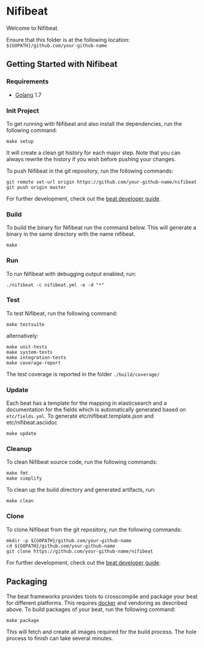 # Nifibeat

Welcome to Nifibeat.

Ensure that this folder is at the following location:
`${GOPATH}/github.com/your-github-name`

## Getting Started with Nifibeat

### Requirements

* [Golang](https://golang.org/dl/) 1.7

### Init Project
To get running with Nifibeat and also install the
dependencies, run the following command:

```
make setup
```

It will create a clean git history for each major step. Note that you can always rewrite the history if you wish before pushing your changes.

To push Nifibeat in the git repository, run the following commands:

```
git remote set-url origin https://github.com/your-github-name/nifibeat
git push origin master
```

For further development, check out the [beat developer guide](https://www.elastic.co/guide/en/beats/libbeat/current/new-beat.html).

### Build

To build the binary for Nifibeat run the command below. This will generate a binary
in the same directory with the name nifibeat.

```
make
```


### Run

To run Nifibeat with debugging output enabled, run:

```
./nifibeat -c nifibeat.yml -e -d "*"
```


### Test

To test Nifibeat, run the following command:

```
make testsuite
```

alternatively:
```
make unit-tests
make system-tests
make integration-tests
make coverage-report
```

The test coverage is reported in the folder `./build/coverage/`

### Update

Each beat has a template for the mapping in elasticsearch and a documentation for the fields
which is automatically generated based on `etc/fields.yml`.
To generate etc/nifibeat.template.json and etc/nifibeat.asciidoc

```
make update
```


### Cleanup

To clean  Nifibeat source code, run the following commands:

```
make fmt
make simplify
```

To clean up the build directory and generated artifacts, run:

```
make clean
```


### Clone

To clone Nifibeat from the git repository, run the following commands:

```
mkdir -p ${GOPATH}/github.com/your-github-name
cd ${GOPATH}/github.com/your-github-name
git clone https://github.com/your-github-name/nifibeat
```


For further development, check out the [beat developer guide](https://www.elastic.co/guide/en/beats/libbeat/current/new-beat.html).


## Packaging

The beat frameworks provides tools to crosscompile and package your beat for different platforms. This requires [docker](https://www.docker.com/) and vendoring as described above. To build packages of your beat, run the following command:

```
make package
```

This will fetch and create all images required for the build process. The hole process to finish can take several minutes.

